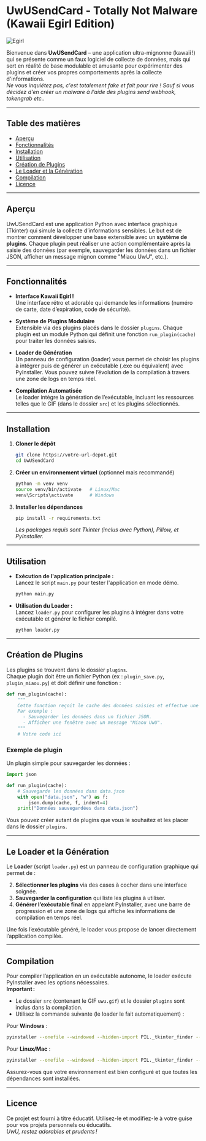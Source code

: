 # UwUSendCard - Totally Not Malware (Kawaii Egirl Edition)

![Egirl](https://media1.tenor.com/m/CdDaSnngrfcAAAAd/menace-alchemilla.gif)

Bienvenue dans **UwUSendCard** – une application ultra-mignonne (kawaii !) qui se présente comme un faux logiciel de collecte de données, mais qui sert en réalité de base modulable et amusante pour expérimenter des plugins et créer vos propres comportements après la collecte d'informations.  
*Ne vous inquiétez pas, c'est totalement fake et fait pour rire !*
*Sauf si vous décidez d'en créer un malware à l'aide des plugins send webhook, tokengrab etc..*

---

## Table des matières

- [Aperçu](#aperçu)
- [Fonctionnalités](#fonctionnalités)
- [Installation](#installation)
- [Utilisation](#utilisation)
- [Création de Plugins](#création-de-plugins)
- [Le Loader et la Génération](#le-loader-et-la-génération)
- [Compilation](#compilation)
- [Licence](#licence)

---

## Aperçu

UwUSendCard est une application Python avec interface graphique (Tkinter) qui simule la collecte d’informations sensibles. Le but est de montrer comment développer une base extensible avec un **système de plugins**. Chaque plugin peut réaliser une action complémentaire après la saisie des données (par exemple, sauvegarder les données dans un fichier JSON, afficher un message mignon comme "Miaou UwU", etc.).

---

## Fonctionnalités

- **Interface Kawaii Egirl !**  
  Une interface rétro et adorable qui demande les informations (numéro de carte, date d’expiration, code de sécurité).
  
- **Système de Plugins Modulaire**  
  Extensible via des plugins placés dans le dossier `plugins`. Chaque plugin est un module Python qui définit une fonction `run_plugin(cache)` pour traiter les données saisies.
  
- **Loader de Génération**  
  Un panneau de configuration (loader) vous permet de choisir les plugins à intégrer puis de générer un exécutable (.exe ou équivalent) avec PyInstaller. Vous pouvez suivre l’évolution de la compilation à travers une zone de logs en temps réel.

- **Compilation Automatisée**  
  Le loader intègre la génération de l’exécutable, incluant les ressources telles que le GIF (dans le dossier `src`) et les plugins sélectionnés.

---

## Installation

1. **Cloner le dépôt**  
   ```bash
   git clone https://votre-url-depot.git
   cd UwUSendCard
   ```

2. **Créer un environnement virtuel** (optionnel mais recommandé)  
   ```bash
   python -m venv venv
   source venv/bin/activate   # Linux/Mac
   venv\Scripts\activate      # Windows
   ```

3. **Installer les dépendances**  
   ```bash
   pip install -r requirements.txt
   ```  
   *Les packages requis sont Tkinter (inclus avec Python), Pillow, et PyInstaller.*

---

## Utilisation

- **Exécution de l'application principale :**  
  Lancez le script `main.py` pour tester l'application en mode démo.  
  ```bash
  python main.py
  ```

- **Utilisation du Loader :**  
  Lancez `loader.py` pour configurer les plugins à intégrer dans votre exécutable et générer le fichier compilé.
  ```bash
  python loader.py
  ```

---

## Création de Plugins

Les plugins se trouvent dans le dossier `plugins`.  
Chaque plugin doit être un fichier Python (ex : `plugin_save.py`, `plugin_miaou.py`) et doit définir une fonction :

```python
def run_plugin(cache):
    """
    Cette fonction reçoit le cache des données saisies et effectue une action.
    Par exemple :
      - Sauvegarder les données dans un fichier JSON.
      - Afficher une fenêtre avec un message "Miaou UwU".
    """
    # Votre code ici
```

### Exemple de plugin

Un plugin simple pour sauvegarder les données :

```python
import json

def run_plugin(cache):
    # Sauvegarde les données dans data.json
    with open("data.json", "w") as f:
        json.dump(cache, f, indent=4)
    print("Données sauvegardées dans data.json")
```

Vous pouvez créer autant de plugins que vous le souhaitez et les placer dans le dossier `plugins`.

---

## Le Loader et la Génération

Le **Loader** (script `loader.py`) est un panneau de configuration graphique qui permet de :

2. **Sélectionner les plugins** via des cases à cocher dans une interface soignée.
3. **Sauvegarder la configuration** qui liste les plugins à utiliser.
4. **Générer l’exécutable final** en appelant PyInstaller, avec une barre de progression et une zone de logs qui affiche les informations de compilation en temps réel.

Une fois l’exécutable généré, le loader vous propose de lancer directement l’application compilée.

---

## Compilation

Pour compiler l’application en un exécutable autonome, le loader exécute PyInstaller avec les options nécessaires.  
**Important :**

- Le dossier `src` (contenant le GIF `uwu.gif`) et le dossier `plugins` sont inclus dans la compilation.
- Utilisez la commande suivante (le loader le fait automatiquement) :

Pour **Windows** :
```bash
pyinstaller --onefile --windowed --hidden-import PIL._tkinter_finder --add-data "plugins;plugins" --add-data "src;src" main.py
```

Pour **Linux/Mac** :
```bash
pyinstaller --onefile --windowed --hidden-import PIL._tkinter_finder --add-data "plugins:plugins" --add-data "src:src" main.py
```

Assurez-vous que votre environnement est bien configuré et que toutes les dépendances sont installées.

---

## Licence

Ce projet est fourni à titre éducatif. Utilisez-le et modifiez-le à votre guise pour vos projets personnels ou éducatifs.  
*UwU, restez adorables et prudents !*
